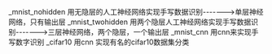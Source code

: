 _mnist_nohidden      用无隐层的人工神经网络实现手写数据识别------->单层神经网络，只有输出层
_mnist_twohidden     用两个隐层人工神经网络实现手写数据识别------->三层神经网络，两个隐层，一个输出层
_mnist_cnn           用cnn来实现手写数字识别
_cifar10             用cnn 实现有名的cifar10数据集分类
